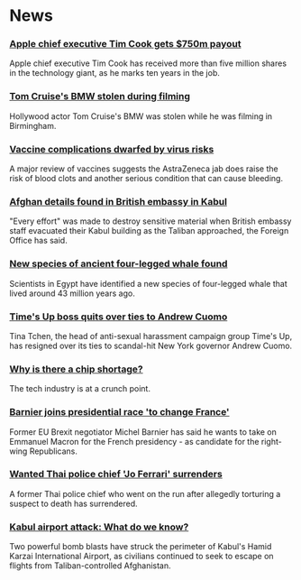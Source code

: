 # News
### [Apple chief executive Tim Cook gets $750m payout](https://www.bbc.com/news/business-58352098)
Apple chief executive Tim Cook has received more than five million shares in the technology giant, as he marks ten years in the job.
### [Tom Cruise's BMW stolen during filming](https://www.bbc.com/news/uk-england-birmingham-58356160)
Hollywood actor Tom Cruise's BMW was stolen while he was filming in Birmingham. 
### [Vaccine complications dwarfed by virus risks](https://www.bbc.com/news/health-58347434)
A major review of vaccines suggests the AstraZeneca jab does raise the risk of blood clots and another serious condition that can cause bleeding.
### [Afghan details found in British embassy in Kabul](https://www.bbc.com/news/uk-58351938)
"Every effort" was made to destroy sensitive material when British embassy staff evacuated their Kabul building as the Taliban approached, the Foreign Office has said.
### [New species of ancient four-legged whale found](https://www.bbc.com/news/world-middle-east-58340807)
Scientists in Egypt have identified a new species of four-legged whale that lived around 43 million years ago.
### [Time's Up boss quits over ties to Andrew Cuomo](https://www.bbc.com/news/entertainment-arts-58354600)
Tina Tchen, the head of anti-sexual harassment campaign group Time's Up, has resigned over its ties to scandal-hit New York governor Andrew Cuomo.
### [Why is there a chip shortage?](https://www.bbc.com/news/business-58230388)
The tech industry is at a crunch point. 
### [Barnier joins presidential race 'to change France'](https://www.bbc.com/news/world-europe-58354886)
Former EU Brexit negotiator Michel Barnier has said he wants to take on Emmanuel Macron for the French presidency - as candidate for the right-wing Republicans.
### [Wanted Thai police chief 'Jo Ferrari' surrenders](https://www.bbc.com/news/world-asia-58352441)
A former Thai police chief who went on the run after allegedly torturing a suspect to death has surrendered.
### [Kabul airport attack: What do we know?](https://www.bbc.com/news/world-asia-58349010)
Two powerful bomb blasts have struck the perimeter of Kabul's Hamid Karzai International Airport, as civilians continued to seek to escape on flights from Taliban-controlled Afghanistan.
